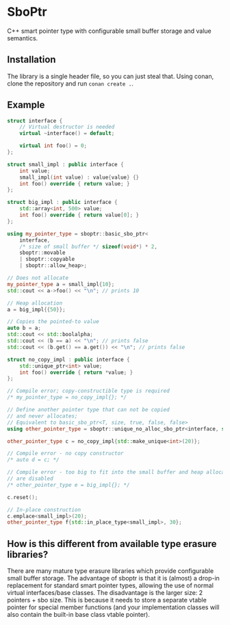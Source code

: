 # SboPtr
C++ smart pointer type with configurable small buffer storage
and value semantics.

## Installation
The library is a single header file, so you can just steal that.
Using conan, clone the repository and run `conan create .`.

## Example
```c++
struct interface {
	// Virtual destructor is needed
	virtual ~interface() = default;

	virtual int foo() = 0;
};

struct small_impl : public interface {
	int value;
	small_impl(int value) : value{value} {}
	int foo() override { return value; }
};

struct big_impl : public interface {
	std::array<int, 500> value;
	int foo() override { return value[0]; }
};

using my_pointer_type = sboptr::basic_sbo_ptr<
	interface,
	/* size of small buffer */ sizeof(void*) * 2,
	sboptr::movable
    | sboptr::copyable
    | sboptr::allow_heap>;

// Does not allocate
my_pointer_type a = small_impl{10};
std::cout << a->foo() << "\n"; // prints 10

// Heap allocation
a = big_impl{{50}};

// Copies the pointed-to value
auto b = a;
std::cout << std::boolalpha;
std::cout << (b == a) << "\n"; // prints false
std::cout << (b.get() == a.get()) << "\n"; // prints false

struct no_copy_impl : public interface {
	std::unique_ptr<int> value;
	int foo() override { return *value; }
};

// Compile error; copy-constructible type is required
/* my_pointer_type = no_copy_impl{}; */

// Define another pointer type that can not be copied
// and never allocates;
// Equivalent to basic_sbo_ptr<T, size, true, false, false>
using other_pointer_type = sboptr::unique_no_alloc_sbo_ptr<interface, sizeof(void*) * 2>;

other_pointer_type c = no_copy_impl{std::make_unique<int>(20)};

// Compile error - no copy constructor
/* auto d = c; */

// Compile error - too big to fit into the small buffer and heap allocations
// are disabled
/* other_pointer_type e = big_impl{}; */

c.reset();

// In-place construction
c.emplace<small_impl>(20);
other_pointer_type f{std::in_place_type<small_impl>, 30};
```

## How is this different from available type erasure libraries?
There are many mature type erasure libraries which provide configurable
small buffer storage. The advantage of sboptr is that it is (almost) a drop-in 
replacement for standard smart pointer types, allowing the use of normal
virtual interfaces/base classes. The disadvantage is the larger size:
2 pointers + sbo size. This is because it needs to store a separate vtable
pointer for special member functions (and your implementation classes
will also contain the built-in base class vtable pointer).
